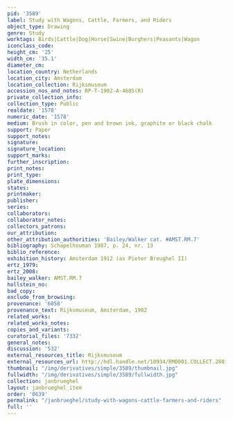 ```yaml
---
pid: '3589'
label: Study with Wagons, Cattle, Farmers, and Riders
object_type: Drawing
genre: Study
worktags: Birds|Cattle|Dog|Horse|Swine|Burghers|Peasants|Wagon
iconclass_code:
height_cm: '25'
width_cm: '35.1'
diameter_cm:
location_country: Netherlands
location_city: Amsterdam
location_collection: Rijksmuseum
accession_nos_and_notes: RP-T-1902-A-4685(R)
private_collection_info:
collection_type: Public
realdate: '1578'
numeric_date: '1578'
medium: Brush in color, pen and brown ink, graphite or black chalk
support: Paper
support_notes:
signature:
signature_location:
support_marks:
further_inscription:
print_notes:
print_type:
plate_dimensions:
states:
printmaker:
publisher:
series:
collaborators:
collaborator_notes:
collectors_patrons:
our_attribution:
other_attribution_authorities: 'Bailey/Walker cat. #AMST.RM.7'
bibliography: Schapelhouman 1987, p. 24, nr. 13
biblio_reference:
exhibition_history: Amsterdam 1912 (as Pieter Breughel II)
ertz_1979:
ertz_2008:
bailey_walker: AMST.RM.7
hollstein_no:
bad_copy:
exclude_from_browsing:
provenance: '6058'
provenance_text: Rijksmuseum, Amsterdam, 1902
related_works:
related_works_notes:
copies_and_variants:
curatorial_files: '7332'
general_notes:
discussion: '532'
external_resources_title: Rijksmuseum
external_resources_url: http://hdl.handle.net/10934/RM0001.COLLECT.28013
thumbnail: "/img/derivatives/simple/3589/thumbnail.jpg"
fullwidth: "/img/derivatives/simple/3589/fullwidth.jpg"
collection: janbrueghel
layout: janbrueghel_item
order: '0639'
permalink: "/janbrueghel/study-with-wagons-cattle-farmers-and-riders"
full: ''
---
```

